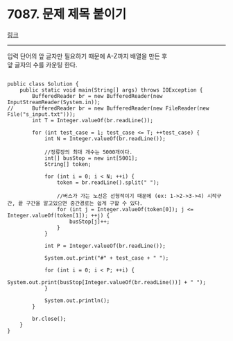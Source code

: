 # 7087. 문제 제목 붙이기
[링크](https://www.swexpertacademy.com/main/code/problem/problemDetail.do?contestProbId=AWkIdD46A5EDFAXC&categoryId=AWkIdD46A5EDFAXC&categoryType=CODE)
<hr />
입력 단어의 앞 글자만 필요하기 때문에 A-Z까지 배열을 만든 후<br/>
앞 글자의 수를 카운팅 한다.<br />

<pre><code>
public class Solution {
	public static void main(String[] args) throws IOException {
		BufferedReader br = new BufferedReader(new InputStreamReader(System.in));
//		BufferedReader br = new BufferedReader(new FileReader(new File("s_input.txt")));
		int T = Integer.valueOf(br.readLine());
		
		for (int test_case = 1; test_case <= T; ++test_case) {
			int N = Integer.valueOf(br.readLine());
			
			//정류장의 최대 개수는 5000개이다.
			int[] busStop = new int[5001];
			String[] token;
			
			for (int i = 0; i < N; ++i) {
				token = br.readLine().split(" ");
				
				//버스가 가는 노선은 선형적이기 때문에 (ex: 1->2->3->4) 시작구간, 끝 구간을 알고있으면 중간경로는 쉽게 구할 수 있다.
				for (int j = Integer.valueOf(token[0]); j <= Integer.valueOf(token[1]); ++j) {
					busStop[j]++;
				}
			}
			
			int P = Integer.valueOf(br.readLine());
			
			System.out.print("#" + test_case + " ");
			
			for (int i = 0; i < P; ++i) {
				System.out.print(busStop[Integer.valueOf(br.readLine())] + " ");
			}
			
			System.out.println();
		}
		
		br.close();
	}
}
</pre></code>